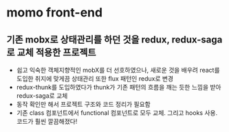 # momo front-end

## 기존 mobx로 상태관리를 하던 것을 redux, redux-saga로 교체 적용한 프로젝트

- 쉽고 익숙한 객체지향적인 mobX를 더 선호하였으나, 새로운 것을 배우려 react를 도입한 취지에 맞게끔 상태관리 또한 flux 패턴인 redux로 변경
- redux-thunk를 도입하였다가 thunk가 기존 패턴의 흐름을 깨는 듯한 느낌을 받아 redux-saga로 교체
- 동작 확인만 해서 프로젝트 구조와 코드 정리가 필요함
- 기존 class 컴포넌트에서 functional 컴포넌트로 모두 교체. 그리고 hooks 사용. 코드가 훨씬 깔끔해졌다!

